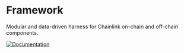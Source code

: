 # Framework

Modular and data-driven harness for Chainlink on-chain and off-chain components.

[![Documentation](https://img.shields.io/badge/Documentation-MDBook-blue?style=for-the-badge)](http://localhost:9999/framework/overview.html)